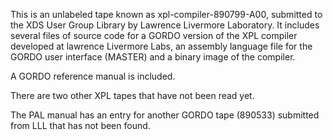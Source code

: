 This is an unlabeled tape known as xpl-compiler-890799-A00, submitted to 
the XDS User Group Library by Lawrence Livermore Laboratory.  It includes
several files of source code for a GORDO version of the XPL compiler developed at lawrence Livermore Labs,
an assembly language file for the GORDO user interface (MASTER) and 
a binary image of the compiler.

A GORDO reference manual is included.

There are two other XPL tapes that have not been read yet.

The PAL manual has an entry for another GORDO tape (890533) submitted from LLL
that has not been found.
